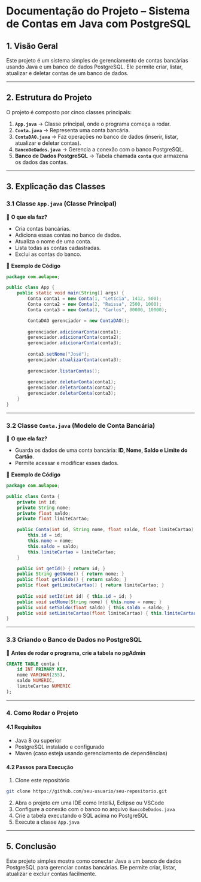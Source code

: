 # **Documentação do Projeto – Sistema de Contas em Java com PostgreSQL**

## **1. Visão Geral**
Este projeto é um sistema simples de gerenciamento de contas bancárias usando Java e um banco de dados PostgreSQL. Ele permite criar, listar, atualizar e deletar contas de um banco de dados.

---

## **2. Estrutura do Projeto**
O projeto é composto por cinco classes principais:

1. **`App.java`** → Classe principal, onde o programa começa a rodar.
2. **`Conta.java`** → Representa uma conta bancária.
3. **`ContaDAO.java`** → Faz operações no banco de dados (inserir, listar, atualizar e deletar contas).
4. **`BancoDeDados.java`** → Gerencia a conexão com o banco PostgreSQL.
5. **Banco de Dados PostgreSQL** → Tabela chamada **`conta`** que armazena os dados das contas.

---

## **3. Explicação das Classes**

### **3.1 Classe `App.java` (Classe Principal)**
📌 **O que ela faz?**  
- Cria contas bancárias.
- Adiciona essas contas no banco de dados.
- Atualiza o nome de uma conta.
- Lista todas as contas cadastradas.
- Exclui as contas do banco.

📌 **Exemplo de Código**
```java
package com.aulapoo;

public class App {
    public static void main(String[] args) {
        Conta conta1 = new Conta(1, "Letícia", 1412, 500);
        Conta conta2 = new Conta(2, "Raissa", 2500, 1000);
        Conta conta3 = new Conta(3, "Carlos", 80000, 10000);

        ContaDAO gerenciador = new ContaDAO();
        
        gerenciador.adicionarConta(conta1);
        gerenciador.adicionarConta(conta2);
        gerenciador.adicionarConta(conta3);
        
        conta3.setNome("José");
        gerenciador.atualizarConta(conta3);
        
        gerenciador.listarContas();
        
        gerenciador.deletarConta(conta1);
        gerenciador.deletarConta(conta2);
        gerenciador.deletarConta(conta3);
    }
}
```
---

### **3.2 Classe `Conta.java` (Modelo de Conta Bancária)**
📌 **O que ela faz?**  
- Guarda os dados de uma conta bancária: **ID, Nome, Saldo e Limite do Cartão**.
- Permite acessar e modificar esses dados.

📌 **Exemplo de Código**
```java
package com.aulapoo;

public class Conta {
    private int id;
    private String nome;
    private float saldo;
    private float limiteCartao;

    public Conta(int id, String nome, float saldo, float limiteCartao) {
        this.id = id;
        this.nome = nome;
        this.saldo = saldo;
        this.limiteCartao = limiteCartao;
    }

    public int getId() { return id; }
    public String getNome() { return nome; }
    public float getSaldo() { return saldo; }
    public float getLimiteCartao() { return limiteCartao; }
    
    public void setId(int id) { this.id = id; }
    public void setNome(String nome) { this.nome = nome; }
    public void setSaldo(float saldo) { this.saldo = saldo; }
    public void setLimiteCartao(float limiteCartao) { this.limiteCartao = limiteCartao; }
}
```
---

### **3.3 Criando o Banco de Dados no PostgreSQL**
📌 **Antes de rodar o programa, crie a tabela no pgAdmin**
```sql
CREATE TABLE conta (
    id INT PRIMARY KEY,
    nome VARCHAR(255),
    saldo NUMERIC,
    limiteCartao NUMERIC
);
```
---

### **4. Como Rodar o Projeto**

#### **4.1 Requisitos**
- Java 8 ou superior
- PostgreSQL instalado e configurado
- Maven (caso esteja usando gerenciamento de dependências)

#### **4.2 Passos para Execução**
1. Clone este repositório
```bash
git clone https://github.com/seu-usuario/seu-repositorio.git
```
2. Abra o projeto em uma IDE como IntelliJ, Eclipse ou VSCode
3. Configure a conexão com o banco no arquivo `BancoDeDados.java`
4. Crie a tabela executando o SQL acima no PostgreSQL
5. Execute a classe `App.java`

---

## **5. Conclusão**
Este projeto simples mostra como conectar Java a um banco de dados PostgreSQL para gerenciar contas bancárias. Ele permite criar, listar, atualizar e excluir contas facilmente.
